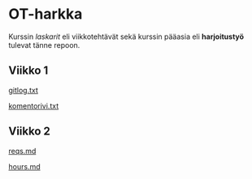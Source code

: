 # OT-harkka

Kurssin _laskarit_ eli viikkotehtävät sekä kurssin pääasia eli **harjoitustyö** tulevat tänne repoon.

## Viikko 1

[gitlog.txt](https://github.com/mikkokallio/ot-harkka/blob/master/laskarit/viikko1/gitlog.txt)

[komentorivi.txt](https://github.com/mikkokallio/ot-harkka/blob/master/laskarit/viikko1/komentorivi.txt)

## Viikko 2

[reqs.md](https://github.com/mikkokallio/ot-harkka/blob/master/project/docs/reqs.md)

[hours.md](https://github.com/mikkokallio/ot-harkka/blob/master/project/docs/hours.md)

